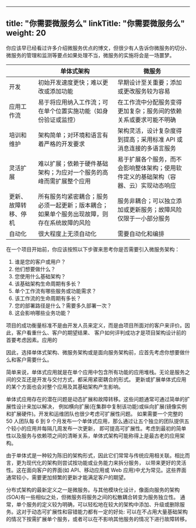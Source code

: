 
---
title: "你需要微服务么"
linkTitle: "你需要微服务么"
weight: 20
---

你应该早已经看过许多介绍微服务优点的博文，但很少有人告诉你微服务的切分、微服务的管理和监测等要点如果处理不当，微服务的实施将会是一场噩梦。

|| 单体式架构|微服务 |
|---| --- | ---|
|开发 | 初始开发速度更快；难以更改或添加功能 | 早期设计至关重要；添加或更改服务较为容易 |
|应用工作流 | 易于将应用纳入工作流；可在单个位置实施功能（如身份验证或监控） | 在工作流中分配服务变得更加复杂；服务间的依赖关系或要求可能不明确 |
|培训和维护 | 架构简单；对环境和语言有着严格的开发要求 | 架构灵活，设计复杂度得到提高；采用标准 API 或消息连接的多语言服务 |
|灵活扩展  | 难以扩展；依赖于硬件基础架构；为应对一个服务的高峰而需扩展整个应用 | 易于扩展各个服务，而不会影响整体架构；使用软件定义的基础架构（容器、云）实现动态响应|
|更新、故障转移、停机| 所有服务均紧密耦合；服务必须一起更新；版本耦合；如果单个服务出现故障，则存在系统故障的风险 | 服务非耦合；可以独立添加或更新服务；故障风险仅限于一小部分服务|
自动化| 很大程度上无须自动化 | 需要自动化和编排|

在一个项目开始前，你应该按照以下步骤来思考你是否需要引入微服务架构：

1. 谁是您的客户或用户？
2. 他们想要做什么？
3. 您使用什么基础架构？
4. 该基础架构生命周期有多长？
5. 单个工作流有哪些服务或功能需求？
6. 该工作流的生命周期有多长？
7. 您的部署路径是什么？需要多久部署一次？
8. 这会影响哪些业务功能？

项目的成功衡量标准不是由开发人员来定义，而是由项目所面对的客户来评价。因此，客户看重什么、客户的期望结果、
客户如何评判成功才是项目架构设计前的首要考虑因素。应用的

因此，选择单体式架构、微服务架构或是面向服务架构前，应首先考虑你想要做什么和客户需要什么。

简单来说，单体式应用就是在单个应用中包含所有功能的应用堆栈。无论是服务之间的交互还是开发与交付方式，都采用紧密耦合的形式。
更新或扩展单体式应用的某个方面也会对整个应用及其基础架构产生影响。

单体式应用存在的潜在问题是动态扩展和故障转移。这些问题通常可通过简单的扩展性设计来加以解决，
例如横向扩展(在集群中复制该功能)或纵向扩展(镜像实例和扩展硬件)。开发和运维团队也很少考虑可扩展性问题。
如果需要一个完整的 50 人团队每 6 到 9 个月发布一个单体式应用，那么通过让五个独立的团队提供五个较小的应用并每隔几周发布一次更新，
即可提高可扩展性。考虑到最初的简单性以及服务与依赖项之间的清晰关系，单体式架构可能称得上是最古老的应用架构。

由于单体式是一种较为陈旧的架构形式，因此它们常常与传统应用相关联。相比而言，更为现代化的架构则尝试按功能或业务能力来拆分服务，
以带来更好的灵活性。这在面向客户的界面(如 API、移动应用或 Web 应用)中尤为常见。这些界面通常较小，需要更加频繁的更新才能满足客户的期望。

分布式架构的最新定义之一是微服务。与其他模块化设计，像面向服务的架构(SOA)有一些相似之处，但微服务将服务之间的松散耦合转变为服务独立性。
通常，单个服务的定义较为明确，可以轻松地在较大的架构中添加、升级或删除服务。这对于动态可扩展性和容错能力都有一定的好处:
可以在不占用大量基础架构的情况下按需扩展单个服务，或者可以在不影响其他服务的情况下进行故障转移。
